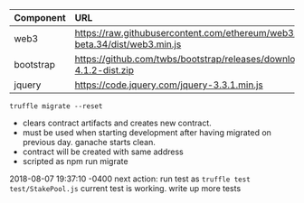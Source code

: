 | Component | URL  |
| :---      | :--- |
| web3      | https://raw.githubusercontent.com/ethereum/web3.js/v1.0.0-beta.34/dist/web3.min.js |
| bootstrap | https://github.com/twbs/bootstrap/releases/download/v4.1.2/bootstrap-4.1.2-dist.zip |
| jquery    | https://code.jquery.com/jquery-3.3.1.min.js |


`truffle migrate --reset`
- clears contract artifacts and creates new contract.
- must be used when starting development after having migrated on previous day.  ganache starts clean.
- contract will be created with same address
- scripted as npm run migrate

2018-08-07 19:37:10 -0400 
next action: run test as `truffle test test/StakePool.js`
current test is working.  write up more tests


